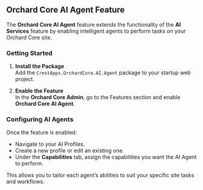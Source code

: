 ## Orchard Core AI Agent Feature

The **Orchard Core AI Agent** feature extends the functionality of the **AI Services** feature by enabling intelligent agents to perform tasks on your Orchard Core site.

### Getting Started

1. **Install the Package**  
   Add the `CrestApps.OrchardCore.AI.Agent` package to your startup web project.

2. **Enable the Feature**  
   In the **Orchard Core Admin**, go to the Features section and enable **Orchard Core AI Agent**.

### Configuring AI Agents

Once the feature is enabled:

- Navigate to your AI Profiles.
- Create a new profile or edit an existing one.
- Under the **Capabilities** tab, assign the capabilities you want the AI Agent to perform.

This allows you to tailor each agent’s abilities to suit your specific site tasks and workflows.
